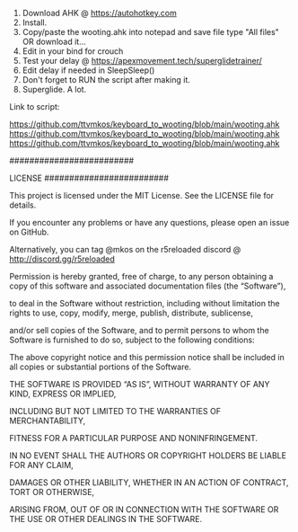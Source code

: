 1.  Download AHK @ https://autohotkey.com
2. Install.
3. Copy/paste the wooting.ahk into notepad and save file type "All files"  OR download it...
4. Edit in your bind for crouch
5. Test your delay @ https://apexmovement.tech/superglidetrainer/
6. Edit delay if needed in SleepSleep()
7. Don't forget to RUN the script after making it.
8. Superglide. A lot.



Link to script:

https://github.com/ttvmkos/keyboard_to_wooting/blob/main/wooting.ahk
https://github.com/ttvmkos/keyboard_to_wooting/blob/main/wooting.ahk
https://github.com/ttvmkos/keyboard_to_wooting/blob/main/wooting.ahk







#########################

LICENSE
#########################

This project is licensed under the MIT License. See the LICENSE file for details.

If you encounter any problems or have any questions, please open an issue on GitHub. 

Alternatively, you can tag @mkos on the r5reloaded discord @ http://discord.gg/r5reloaded

Permission is hereby granted, free of charge, to any person obtaining a copy of this software and associated documentation files (the “Software”), 

to deal in the Software without restriction, including without limitation the rights to use, copy, modify, merge, publish, distribute, sublicense,

and/or sell copies of the Software, and to permit persons to whom the Software is furnished to do so, subject to the following conditions:

The above copyright notice and this permission notice shall be included in all copies or substantial portions of the Software.

THE SOFTWARE IS PROVIDED “AS IS”, WITHOUT WARRANTY OF ANY KIND, EXPRESS OR IMPLIED, 

INCLUDING BUT NOT LIMITED TO THE WARRANTIES OF MERCHANTABILITY,

FITNESS FOR A PARTICULAR PURPOSE AND NONINFRINGEMENT.

IN NO EVENT SHALL THE AUTHORS OR COPYRIGHT HOLDERS BE LIABLE FOR ANY CLAIM, 

DAMAGES OR OTHER LIABILITY, WHETHER IN AN ACTION OF CONTRACT, TORT OR OTHERWISE, 

ARISING FROM, OUT OF OR IN CONNECTION WITH THE SOFTWARE OR THE USE OR OTHER DEALINGS IN THE SOFTWARE.
